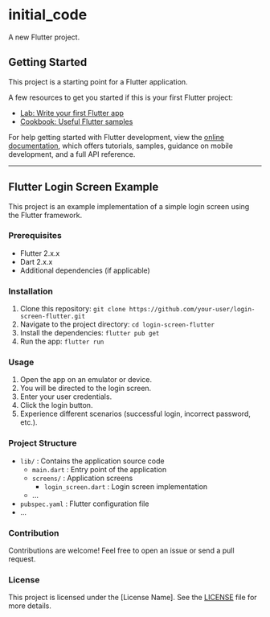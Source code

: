 # initial_code

A new Flutter project.

## Getting Started

This project is a starting point for a Flutter application.

A few resources to get you started if this is your first Flutter project:

- [Lab: Write your first Flutter app](https://docs.flutter.dev/get-started/codelab)
- [Cookbook: Useful Flutter samples](https://docs.flutter.dev/cookbook)

For help getting started with Flutter development, view the
[online documentation](https://docs.flutter.dev/), which offers tutorials,
samples, guidance on mobile development, and a full API reference.

---

## Flutter Login Screen Example

This project is an example implementation of a simple login screen using the Flutter framework.

### Prerequisites

- Flutter 2.x.x
- Dart 2.x.x
- Additional dependencies (if applicable)

### Installation

1. Clone this repository: `git clone https://github.com/your-user/login-screen-flutter.git`
2. Navigate to the project directory: `cd login-screen-flutter`
3. Install the dependencies: `flutter pub get`
4. Run the app: `flutter run`

### Usage

1. Open the app on an emulator or device.
2. You will be directed to the login screen.
3. Enter your user credentials.
4. Click the login button.
5. Experience different scenarios (successful login, incorrect password, etc.).

### Project Structure

- `lib/` : Contains the application source code
  - `main.dart` : Entry point of the application
  - `screens/` : Application screens
    - `login_screen.dart` : Login screen implementation
  - ...
- `pubspec.yaml` : Flutter configuration file
- ...

### Contribution

Contributions are welcome! Feel free to open an issue or send a pull request.

### License

This project is licensed under the [License Name]. See the [LICENSE](link-to-license-file) file for more details.

